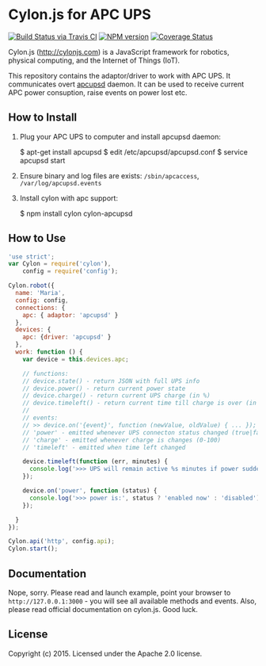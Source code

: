# Cylon.js for APC UPS
[![Build Status via Travis CI](https://travis-ci.org/afoninsky/cylon-apcupds.svg?branch=master)](https://travis-ci.org/afoninsky/cylon-apcupds)
[![NPM version](http://img.shields.io/npm/v/cylon-apcupds.svg)](https://www.npmjs.org/package/cylon-apcupds)
[![Coverage Status](https://coveralls.io/repos/afoninsky/cylon-apcupds/badge.svg?branch=master&service=github)](https://coveralls.io/github/afoninsky/cylon-apcupds?branch=master)

Cylon.js (http://cylonjs.com) is a JavaScript framework for robotics, physical computing, and the Internet of Things (IoT).

This repository contains the adaptor/driver to work with APC UPS. It communicates overt [apcupsd](http://www.apcupsd.org) daemon. It can be used to receive current APC power consuption, raise events on power lost etc.

## How to Install

1) Plug your APC UPS to computer and install apcupsd daemon:

    $ apt-get install apcupsd
    $ edit /etc/apcupsd/apcupsd.conf
    $ service apcupsd start

2) Ensure binary and log files are exists: `/sbin/apcaccess`, `/var/log/apcupsd.events`

3) Install cylon with apc support:

    $ npm install cylon cylon-apcupsd

## How to Use

```javascript
'use strict';
var Cylon = require('cylon'),
    config = require('config');

Cylon.robot({
  name: 'Maria',
  config: config,
  connections: {
    apc: { adaptor: 'apcupsd' }
  },
  devices: {
    apc: {driver: 'apcupsd' }
  },
  work: function () {
    var device = this.devices.apc;

    // functions:
    // device.state() - return JSON with full UPS info
    // device.power() - return current power state
    // device.charge() - return current UPS charge (in %)
    // device.timeleft() - return current time till charge is over (in minutes %)
    //
    // events:
    // >> device.on('{event}', function (newValue, oldValue) { ... });
    // 'power' - emitted whenever UPS connecton status changed (true|false)
    // 'charge' - emitted whenever charge is changes (0-100)
    // 'timeleft' - emitted when time left changed

    device.timeleft(function (err, minutes) {
      console.log('>>> UPS will remain active %s minutes if power suddenly dissapear', minutes);
    });

    device.on('power', function (status) {
      console.log('>>> power is:', status ? 'enabled now' : 'disabled');
    });

  }
});

Cylon.api('http', config.api);
Cylon.start();
```

## Documentation

Nope, sorry. Please read and launch example, point your browser to `http://127.0.0.1:3000` - you will see all available methods and events. Also, please read official documentation on cylon.js. Good luck.

## License

Copyright (c) 2015. Licensed under the Apache 2.0 license.

